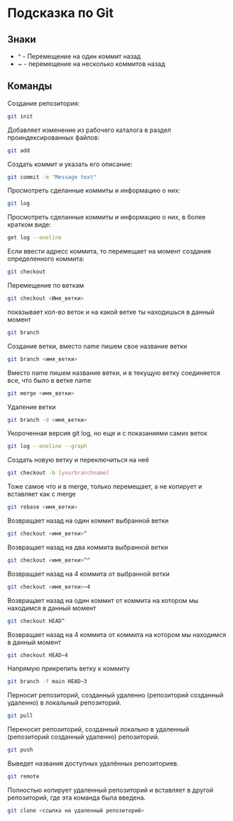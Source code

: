 # Подсказка по Git 
## Знаки
* ^ - Перемещение на один коммит назад
* ~<num> - перемещение на несколько коммитов назад
## Команды

Создание репозитория:
```sh
git init
```
Добавляет изменение из рабочего каталога в раздел проиндексированных файлов:
```sh
git add
```
Создать коммит и указать его описание:
```sh
git commit -m "Message text"
```
Просмотреть сделанные коммиты и информацию о них:
```sh
git log
```
Просмотреть сделанные коммиты и информацию о них, в более кратком виде:
```sh
get log --oneline
```
Если ввести адресс коммита, то перемещает на момент создания определенного коммита:
```sh
git checkout
```
Перемещение по веткам
```sh
git checkout <Имя_ветки>
```
показывает кол-во веток и на какой ветке ты находишься в данный момент
```sh
git branch
```
Создание ветки, вместо name пишем свое название ветки
```sh
git branch <имя_ветки>
```
Вместо name пишем название ветки, и в текущую ветку соединяется все, что было в ветке name
```sh
git merge <имя_ветки>
```
Удаление ветки
```sh
git branch -d <имя_ветки>
```
Укороченная версия git log, но еще и с показаниями самих веток
```sh
git log --oneline --graph
```
Создать новую ветку и переключиться на неё
```sh
git checkout -b [yourbranchname]
```
Тоже самое что и в merge, только перемещает, а не копирует и вставляет как с merge
```sh
git rebase <имя_ветки>
```
Возвращает назад на один коммит выбранной ветки

```sh
git checkout <имя_ветки>^
```
Возвращает назад на два коммита выбранной ветки
```sh
git checkout <имя_ветки>^^
```
Возвращает назад на 4 коммита от выбранной ветки

```sh
git checkout <имя_ветки>~4
```
Возвращает назад на один коммит от коммита на котором мы находимся в данный момент

```sh
git checkout HEAD^
```
Возвращает назад на 4 коммита от коммита на котором мы находимся в данный момент
```sh
git checkout HEAD~4
```
Напрямую прикрепить ветку к коммиту

```sh
git branch -f main HEAD~3
```
Перносит репозиторий, созданный удаленно (репозиторий созданный удаленно) в локальный репозиторий.
```sh
git pull
```
Переносит репозиторий, созданный локально в удаленный (репозиторий созданный удаленно) репозиторий.
```sh
git push
```
Выведет названия доступных удалённых репозиториев.

```sh
git remote
```
Полностью копирует удаленный репозиторий и вставляет в другой репозиторий, где эта команда была введена. 
```sh
git clone <ссылка на удаленный репозиторий>
```
